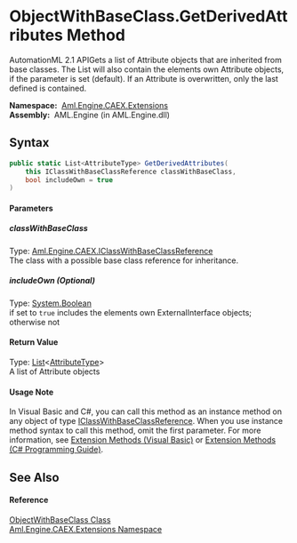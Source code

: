 ObjectWithBaseClass.GetDerivedAttributes Method
===============================================
AutomationML 2.1 APIGets a list of Attribute objects that are inherited from base classes. The List will also contain the elements own Attribute objects, if the parameter is set (default). If an Attribute is overwritten, only the last defined is contained.

  **Namespace:**  [Aml.Engine.CAEX.Extensions][1]  
  **Assembly:**  AML.Engine (in AML.Engine.dll)

Syntax
------

```csharp
public static List<AttributeType> GetDerivedAttributes(
	this IClassWithBaseClassReference classWithBaseClass,
	bool includeOwn = true
)
```

#### Parameters

##### *classWithBaseClass*
Type: [Aml.Engine.CAEX.IClassWithBaseClassReference][2]  
The class with a possible base class reference for inheritance.

##### *includeOwn* (Optional)
Type: [System.Boolean][3]  
if set to `true` includes the elements own ExternalInterface objects; otherwise not

#### Return Value
Type: [List][4]&lt;[AttributeType][5]>  
 A list of Attribute objects 
#### Usage Note
In Visual Basic and C#, you can call this method as an instance method on any object of type [IClassWithBaseClassReference][2]. When you use instance method syntax to call this method, omit the first parameter. For more information, see [Extension Methods (Visual Basic)][6] or [Extension Methods (C# Programming Guide)][7].

See Also
--------

#### Reference
[ObjectWithBaseClass Class][8]  
[Aml.Engine.CAEX.Extensions Namespace][1]  

[1]: ../README.md
[2]: ../../Aml.Engine.CAEX/IClassWithBaseClassReference/README.md
[3]: https://docs.microsoft.com/dotnet/api/system.boolean
[4]: https://docs.microsoft.com/dotnet/api/system.collections.generic.list-1
[5]: ../../Aml.Engine.CAEX/AttributeType/README.md
[6]: https://docs.microsoft.com/dotnet/visual-basic/programming-guide/language-features/procedures/extension-methods
[7]: https://docs.microsoft.com/dotnet/csharp/programming-guide/classes-and-structs/extension-methods
[8]: README.md
[9]: https://www.automationml.org
[10]: ../../icons/logoShade.png